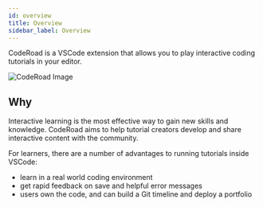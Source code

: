 ```yaml
---
id: overview
title: Overview
sidebar_label: Overview
---
```


CodeRoad is a VSCode extension that allows you to play interactive coding tutorials in your editor.

![CodeRoad Image](/img/tutorial-example.png)

## Why

Interactive learning is the most effective way to gain new skills and knowledge. CodeRoad aims to help tutorial creators develop and share interactive content with the community.

For learners, there are a number of advantages to running tutorials inside VSCode:

- learn in a real world coding environment
- get rapid feedback on save and helpful error messages
- users own the code, and can build a Git timeline and deploy a portfolio
